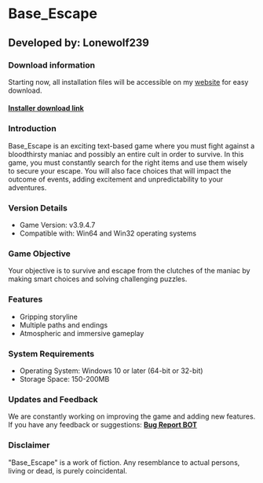 # **Base_Escape**
## Developed by: **Lonewolf239**

### Download information
Starting now, all installation files will be accessible on my [website](https://base-escape.ru) for easy download.
#### **[Installer download link](https://base-escape.ru/downloads/Base_escape_setup.exe)**

### Introduction
Base_Escape is an exciting text-based game where you must fight against a bloodthirsty maniac and possibly an entire cult in order to survive. In this game, you must constantly search for the right items and use them wisely to secure your escape. You will also face choices that will impact the outcome of events, adding excitement and unpredictability to your adventures.

### Version Details
- Game Version: v3.9.4.7
- Compatible with: Win64 and Win32 operating systems

### Game Objective
Your objective is to survive and escape from the clutches of the maniac by making smart choices and solving challenging puzzles.

### Features
- Gripping storyline
- Multiple paths and endings
- Atmospheric and immersive gameplay

### System Requirements
- Operating System: Windows 10 or later (64-bit or 32-bit)
- Storage Space: 150-200MB

### Updates and Feedback
We are constantly working on improving the game and adding new features. If you have any feedback or suggestions: **[Bug Report BOT](https://t.me/Lonewolf239_BugReportBOT)**

### Disclaimer
"Base_Escape" is a work of fiction. Any resemblance to actual persons, living or dead, is purely coincidental.
